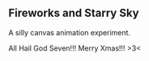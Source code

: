 ## Fireworks and Starry Sky

A silly canvas animation experiment.

All Hail God Seven!!! Merry Xmas!!! >3<